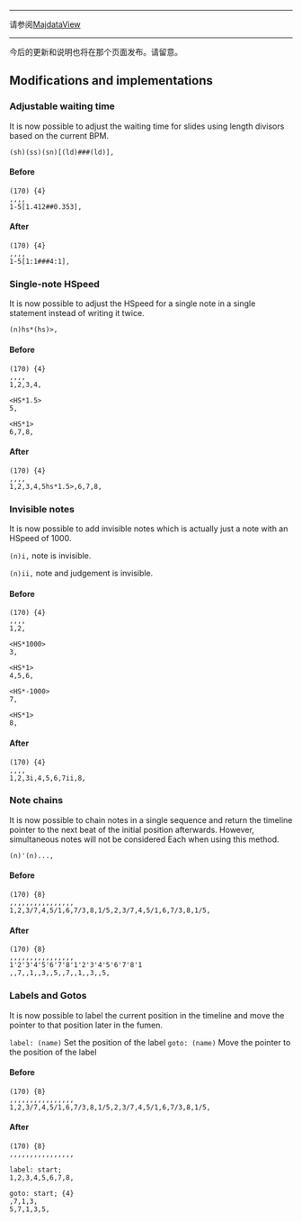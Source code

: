 ***
请参阅[MajdataView](https://github.com/LingFeng-bbben/MajdataView)
***
今后的更新和说明也将在那个页面发布。请留意。

## Modifications and implementations

### Adjustable waiting time

It is now possible to adjust the waiting time for slides using length divisors based on the current BPM.

`(sh)(ss)(sn)[(ld)###(ld)],`

#### Before

```
(170) {4}
,,,,
1-5[1.412##0.353],
```

#### After

```
(170) {4}
,,,,
1-5[1:1###4:1],
```

### Single-note HSpeed

It is now possible to adjust the HSpeed for a single note in a single statement instead of writing it twice.

`(n)hs*(hs)>,`

#### Before

```
(170) {4}
,,,,
1,2,3,4,

<HS*1.5>
5,

<HS*1>
6,7,8,
```

#### After

```
(170) {4}
,,,,
1,2,3,4,5hs*1.5>,6,7,8,
```

### Invisible notes

It is now possible to add invisible notes which is actually just a note with an HSpeed of 1000.

`(n)i,` note is invisible.

`(n)ii,` note and judgement is invisible.

#### Before

```
(170) {4}
,,,,
1,2,

<HS*1000>
3,

<HS*1>
4,5,6,

<HS*-1000>
7,

<HS*1>
8,
```

#### After

```
(170) {4}
,,,,
1,2,3i,4,5,6,7ii,8,
```

### Note chains

It is now possible to chain notes in a single sequence and return the timeline pointer to the next beat of the initial position afterwards. However, simultaneous notes will not be considered Each when using this method.

`(n)'(n)...,`

#### Before

```
(170) {8}
,,,,,,,,,,,,,,,,
1,2,3/7,4,5/1,6,7/3,8,1/5,2,3/7,4,5/1,6,7/3,8,1/5,
```

#### After

```
(170) {8}
,,,,,,,,,,,,,,,,
1'2'3'4'5'6'7'8'1'2'3'4'5'6'7'8'1
,,7,,1,,3,,5,,7,,1,,3,,5,
```

### Labels and Gotos

It is now possible to label the current position in the timeline and move the pointer to that position later in the fumen.

`label: (name)` Set the position of the label
`goto: (name)` Move the pointer to the position of the label

#### Before

```
(170) {8}
,,,,,,,,,,,,,,,,
1,2,3/7,4,5/1,6,7/3,8,1/5,2,3/7,4,5/1,6,7/3,8,1/5,
```

#### After

```
(170) {8}
,,,,,,,,,,,,,,,,

label: start;
1,2,3,4,5,6,7,8,

goto: start; {4}
,7,1,3,
5,7,1,3,5,
```
